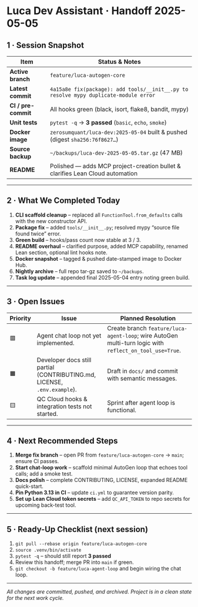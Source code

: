 # Luca Dev Assistant · Handoff 2025-05-05

## 1 · Session Snapshot

| Item | Status & Notes |
|------|----------------|
| **Active branch** | `feature/luca-autogen-core` |
| **Latest commit** | `4a15a8e fix(package): add tools/__init__.py to resolve mypy duplicate-module error` |
| **CI / pre-commit** | All hooks green (black, isort, flake8, bandit, mypy) |
| **Unit tests** | `pytest -q` → **3 passed** (`basic`, `echo`, `smoke`) |
| **Docker image** | `zerosumquant/luca-dev:2025-05-04` built & pushed (digest `sha256:76f8627…`) |
| **Source backup** | `~/backups/luca-dev-2025-05-05.tar.gz` (47 MB) |
| **README** | Polished — adds MCP project-creation bullet & clarifies Lean Cloud automation |

---

## 2 · What We Completed Today

1. **CLI scaffold cleanup** – replaced all `FunctionTool.from_defaults` calls with the new constructor API.  
2. **Package fix** – added `tools/__init__.py`; resolved mypy “source file found twice” error.  
3. **Green build** – hooks/pass count now stable at 3 / 3.  
4. **README overhaul** – clarified purpose, added MCP capability, renamed Lean section, optional lint hooks note.  
5. **Docker snapshot** – tagged & pushed date-stamped image to Docker Hub.  
6. **Nightly archive** – full repo tar-gz saved to `~/backups`.  
7. **Task log update** – appended final 2025-05-04 entry noting green build.

---

## 3 · Open Issues

| Priority | Issue | Planned Resolution |
|----------|-------|--------------------|
| 🟥 | Agent chat loop not yet implemented. | Create branch `feature/luca-agent-loop`; wire AutoGen multi-turn logic with `reflect_on_tool_use=True`. |
| 🟧 | Developer docs still partial (CONTRIBUTING.md, LICENSE, `.env.example`). | Draft in `docs/` and commit with semantic messages. |
| 🟨 | QC Cloud hooks & integration tests not started. | Sprint after agent loop is functional. |

---

## 4 · Next Recommended Steps

1. **Merge fix branch** – open PR from `feature/luca-autogen-core` → `main`; ensure CI passes.  
2. **Start chat-loop work** – scaffold minimal AutoGen loop that echoes tool calls; add a smoke test.  
3. **Docs polish** – complete CONTRIBUTING, LICENSE, expanded README quick-start.  
4. **Pin Python 3.13 in CI** – update `ci.yml` to guarantee version parity.  
5. **Set up Lean Cloud token secrets** – add `QC_API_TOKEN` to repo secrets for upcoming back-test tool.

---

## 5 · Ready-Up Checklist (next session)

1. `git pull --rebase origin feature/luca-autogen-core`  
2. `source .venv/bin/activate`  
3. `pytest -q` – should still report **3 passed**  
4. Review this handoff; merge PR into `main` if green.  
5. `git checkout -b feature/luca-agent-loop` and begin wiring the chat loop.

---

_All changes are committed, pushed, and archived. Project is in a clean state for the next work cycle._
